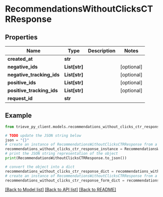 # RecommendationsWithoutClicksCTRResponse


## Properties

Name | Type | Description | Notes
------------ | ------------- | ------------- | -------------
**created_at** | **str** |  | 
**negative_ids** | **List[str]** |  | [optional] 
**negative_tracking_ids** | **List[str]** |  | [optional] 
**positive_ids** | **List[str]** |  | [optional] 
**positive_tracking_ids** | **List[str]** |  | [optional] 
**request_id** | **str** |  | 

## Example

```python
from trieve_py_client.models.recommendations_without_clicks_ctr_response import RecommendationsWithoutClicksCTRResponse

# TODO update the JSON string below
json = "{}"
# create an instance of RecommendationsWithoutClicksCTRResponse from a JSON string
recommendations_without_clicks_ctr_response_instance = RecommendationsWithoutClicksCTRResponse.from_json(json)
# print the JSON string representation of the object
print(RecommendationsWithoutClicksCTRResponse.to_json())

# convert the object into a dict
recommendations_without_clicks_ctr_response_dict = recommendations_without_clicks_ctr_response_instance.to_dict()
# create an instance of RecommendationsWithoutClicksCTRResponse from a dict
recommendations_without_clicks_ctr_response_form_dict = recommendations_without_clicks_ctr_response.from_dict(recommendations_without_clicks_ctr_response_dict)
```
[[Back to Model list]](../README.md#documentation-for-models) [[Back to API list]](../README.md#documentation-for-api-endpoints) [[Back to README]](../README.md)


